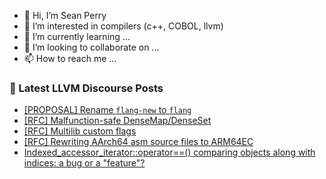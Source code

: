 - 👋 Hi, I’m Sean Perry
- 👀 I’m interested in compilers (c++, COBOL, llvm)
- 🌱 I’m currently learning ...
- 💞️ I’m looking to collaborate on ...
- 📫 How to reach me ...

<!---
s66perry/s66perry is a ✨ special ✨ repository because its `README.md` (this file) appears on your GitHub profile.
You can click the Preview link to take a look at your changes.
--->
### 📕 Latest LLVM Discourse Posts

<!-- DISCOURSE-LLVM:START -->
- [[PROPOSAL] Rename `flang-new` to `flang`](https://discourse.llvm.org/t/proposal-rename-flang-new-to-flang/69462?page=4#post_72)
- [[RFC] Malfunction-safe DenseMap/DenseSet](https://discourse.llvm.org/t/rfc-malfunction-safe-densemap-denseset/81036#post_3)
- [[RFC] Multilib custom flags](https://discourse.llvm.org/t/rfc-multilib-custom-flags/81058#post_1)
- [[RFC] Rewriting AArch64 asm source files to ARM64EC](https://discourse.llvm.org/t/rfc-rewriting-aarch64-asm-source-files-to-arm64ec/80738#post_3)
- [Indexed_accessor_iterator::operator==&lpar;&rpar; comparing objects along with indices: a bug or a &quot;feature&quot;?](https://discourse.llvm.org/t/indexed-accessor-iterator-operator-comparing-objects-along-with-indices-a-bug-or-a-feature/81052#post_2)
<!-- DISCOURSE-LLVM:END -->
